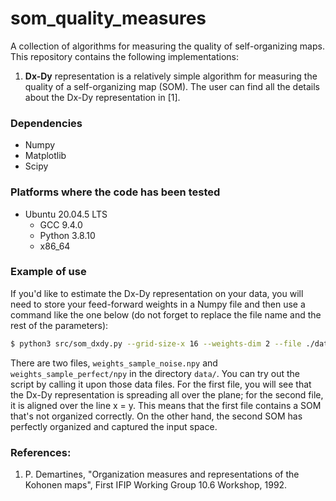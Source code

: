# som_quality_measures

A collection of algorithms for measuring the quality of self-organizing maps.
This repository contains the following implementations:
  1. **Dx-Dy** representation is a relatively simple algorithm for measuring
  the quality of a self-organizing map (SOM). The user can find all the
  details about the Dx-Dy representation in [1].


### Dependencies
  - Numpy
  - Matplotlib
  - Scipy


### Platforms where the code has been tested
  - Ubuntu 20.04.5 LTS
    - GCC 9.4.0
    - Python 3.8.10
    - x86_64


### Example of use

If you'd like to estimate the Dx-Dy representation on your data, you will need 
to store your feed-forward weights in a Numpy file and then use a command like
the one below (do not forget to replace the file name and the rest of the
parameters):

```bash
$ python3 src/som_dxdy.py --grid-size-x 16 --weights-dim 2 --file ./data/weights_sample_noise.npy
```

There are two files, `weights_sample_noise.npy` and `weights_sample_perfect/npy`
in the directory `data/`. You can try out the script by calling it upon those
data files. For the first file, you will see that the Dx-Dy representation is
spreading all over the plane; for the second file, it is aligned over the line
x = y. This means that the first file contains a SOM that's not organized
correctly. On the other hand, the second SOM has perfectly organized and
captured the input space.


### References:
  1. P. Demartines, "Organization measures and representations of the Kohonen
    maps", First IFIP Working Group 10.6 Workshop, 1992.
